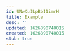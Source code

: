 ```yaml
---
id: UNwXuILpBbI1imrH
title: Example
desc: ''
updated: 1626890740015
created: 1626890740015
stub: true
---
```


